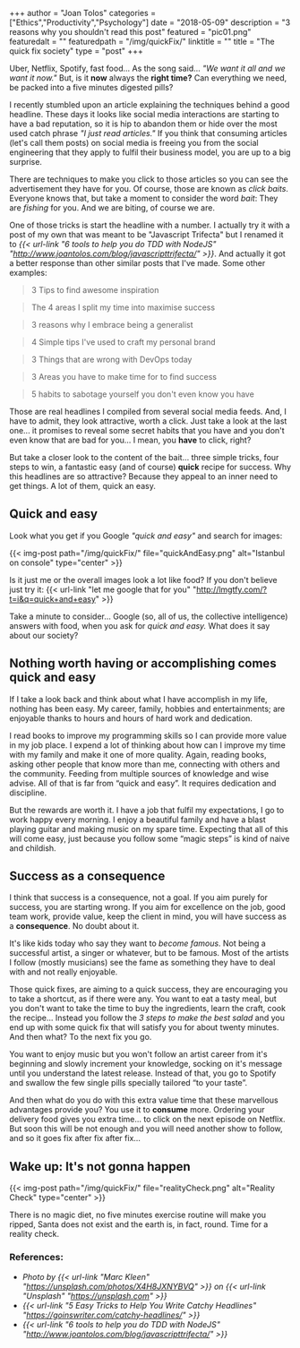 +++
author = "Joan Tolos"
categories = ["Ethics","Productivity","Psychology"]
date = "2018-05-09"
description = "3 reasons why you shouldn't read this post"
featured = "pic01.png"
featuredalt = ""
featuredpath = "/img/quickFix/"
linktitle = ""
title = "The quick fix society"
type = "post"
+++

Uber, Netflix, Spotify, fast food... As the song said... _"We want it all and we want it now."_ But, is it **now** always the **right time?** Can everything we need, be packed into a five minutes digested pills?

I recently stumbled upon an article explaining the techniques behind a good headline. These days it looks like social media interactions are starting to have a bad reputation, so it is hip to abandon them or hide over the most used catch phrase _"I just read articles."_ If you think that consuming articles (let's call them posts) on social media is freeing you from the social engineering that they apply to fulfil their business model, you are up to a big surprise.

There are techniques to make you click to those articles so you can see the advertisement they have for you. Of course, those are known as _click baits_. Everyone knows that, but take a moment to consider the word _bait_: They are _fishing_ for you. And we are biting, of course we are.

One of those tricks is start the headline with a number. I actually try it with a post of my own that was meant to be "Javascript Trifecta" but I renamed it to _{{< url-link "6 tools to help you do TDD with NodeJS" "http://www.joantolos.com/blog/javascripttrifecta/" >}}_. And actually it got a better response than other similar posts that I've made. Some other examples:

> 3 Tips to find awesome inspiration

>The 4 areas I split my time into maximise success

>3 reasons why I embrace being a generalist

> 4 Simple tips I've used to craft my personal brand

> 3 Things that are wrong with DevOps today

> 3 Areas you have to make time for to find success

> 5 habits to sabotage yourself you don't even know you have

Those are real headlines I compiled from several social media feeds. And, I have to admit, they look attractive, worth a click. Just take a look at the last one... it promises to reveal some secret habits that you have and you don't even know that are bad for you... I mean, you **have** to click, right?

But take a closer look to the content of the bait... three simple tricks, four steps to win, a fantastic easy (and of course) **quick** recipe for success. Why this headlines are so attractive? Because they appeal to an inner need to get things. A lot of them, quick an easy.

## Quick and easy

Look what you get if you Google _"quick and easy"_ and search for images:

{{< img-post path="/img/quickFix/" file="quickAndEasy.png" alt="Istanbul on console" type="center" >}}

Is it just me or the overall images look a lot like food? If you don't believe just try it: {{< url-link "let me google that for you" "http://lmgtfy.com/?t=i&q=quick+and+easy" >}}

Take a minute to consider... Google (so, all of us, the collective intelligence) answers with food, when you ask for _quick and easy._ What does it say about our society?

## Nothing worth having or accomplishing comes quick and easy

If I take a look back and think about what I have accomplish in my life, nothing has been easy. My career, family, hobbies and entertainments; are enjoyable thanks to hours and hours of hard work and dedication.

I read books to improve my programming skills so I can provide more value in my job place. I expend a lot of thinking about how can I improve my time with my family and make it one of more quality. Again, reading books, asking other people that know more than me, connecting with others and the community. Feeding from multiple sources of knowledge and wise advise. All of that is far from “quick and easy”. It requires dedication and discipline.

But the rewards are worth it. I have a job that fulfil my expectations, I go to work happy every morning. I enjoy a beautiful family and have a blast playing guitar and making music on my spare time. Expecting that all of this will come easy, just because you follow some “magic steps” is kind of naive and childish.

## Success as a consequence

I think that success is a consequence, not a goal. If you aim purely for success, you are starting wrong. If you aim for excellence on the job, good team work, provide value, keep the client in mind, you will have success as a **consequence**. No doubt about it.

It's like kids today who say they want to _become famous_. Not being a successful artist, a singer or whatever, but to be famous. Most of the artists I follow (mostly musicians) see the fame as something they have to deal with and not really enjoyable.

Those quick fixes, are aiming to a quick success, they are encouraging you to take a shortcut, as if there were any.
You want to eat a tasty meal, but you don't want to take the time to buy the ingredients, learn the craft, cook the recipe... Instead you follow the _*3 steps to make the best salad*_ and you end up with some quick fix that will satisfy you for about twenty minutes. And then what? To the next fix you go.

You want to enjoy music but you won't follow an artist career from it's beginning and slowly increment your knowledge, socking on it's message until you understand the latest release. Instead of that, you go to Spotify and swallow the few single pills specially tailored “to your taste”.

And then what do you do with this extra value time that these marvellous advantages provide you? You use it to **consume** more. Ordering your delivery food gives you extra time... to click on the next episode on Netflix. But soon this will be not enough and you will need another show to follow, and so it goes fix after fix after fix...

## Wake up: It's not gonna happen

{{< img-post path="/img/quickFix/" file="realityCheck.png" alt="Reality Check" type="center" >}}

There is no magic diet, no five minutes exercise routine will make you ripped, Santa does not exist and the earth is, in fact, round. Time for a reality check.

### References:

* _Photo by {{< url-link "Marc Kleen" "https://unsplash.com/photos/X4H8JXNYBVQ" >}} on {{< url-link "Unsplash" "https://unsplash.com" >}}_
* _{{< url-link "5 Easy Tricks to Help You Write Catchy Headlines" "https://goinswriter.com/catchy-headlines/" >}}_
* _{{< url-link "6 tools to help you do TDD with NodeJS" "http://www.joantolos.com/blog/javascripttrifecta/" >}}_
